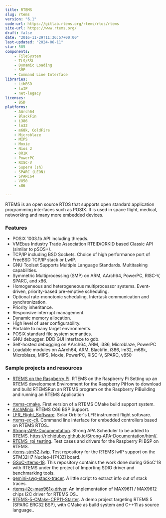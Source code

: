 ```yaml
---
title: RTEMS
slug: rtems
version: "6.1"
code-url: https://gitlab.rtems.org/rtems/rtos/rtems
site-url: https://www.rtems.org/
draft: false
date: "2016-11-29T11:36:57+00:00"
last-updated: "2024-06-11"
star: 585
components:
    - FileSystem
    - TLS/SSL
    - Dynamic Loading
    - SMP
    - Command Line Interface
libraries:
    - LibBSD
    - lwIP
    - net-legacy
licenses:
    - BSD
platforms:
    - AArch64
    - BlackFin
    - i386
    - lm32
    - m68k, ColdFire
    - Microblaze
    - MIPS
    - Moxie
    - Nios 2
    - OR1K
    - PowerPC
    - RISC-V
    - SuperH (sh)
    - SPARC (LEON)
    - SPARC64
    - V850
    - x86

---
```

RTEMS is an open source RTOS that supports open standard application programming interfaces such as POSIX. It is used in space flight, medical, networking and many more embedded devices. 

<!--more-->

### Features

- POSIX 1003.1b API including threads.
- VMEbus Industry Trade Association RTEID/ORKID based Classic API (similar to pSOS+).
- TCP/IP including BSD Sockets. Choice of high performance port of FreeBSD TCP/IP stack or LwIP.
- GNU Toolset Supports Multiple Language Standards. Multitasking capabilities.
- Symmetric Multiprocessing (SMP) on ARM, AArch64, PowerPC, RISC-V, SPARC, and x86.
- Homogeneous and heterogeneous multiprocessor systems. Event-driven, priority-based pre-emptive scheduling.
- Optional rate-monotonic scheduling. Intertask communication and synchronization.
- Priority inheritance.
- Responsive interrupt management.
- Dynamic memory allocation.
- High level of user configurability.
- Portable to many target environments.
- POSIX standard file system semantics.
- GNU debugger. DDD GUI interface to gdb.
- Self-hosted debugging on AArch64, ARM, i386, Microblaze, PowerPC
- Loadable modules on AArch64, ARM, Blackfin, i386, lm32, m68k, Microblaze, MIPS, Moxie, PowerPC, RISC-V, SPARC, v850


### Sample projects and resources

- [RTEMS on the Raspberry Pi](http://alanstechnotes.blogspot.com/2013/03/rtems-on-raspberry-pi.html). RTEMS on the Raspberry Pi Setting up an RTEMS development Environment for the Raspberry PiHow to download and build RTEMSRun an RTEMS program on the Raspberry PiBuilding and running an RTEMS Application
<!--github-projects-->
- [rtems-cmake](https://github.com/robamu-org/rtems-cmake). First version of a RTEMS CMake build support system.
- [ArchMinix](https://github.com/Maxul/ArchMinix). RTEMS C66 BSP Support.
- [LFR_Flight_Software](https://github.com/LaboratoryOfPlasmaPhysics/LFR_Flight_Software). Solar Orbiter's LFR instrument flight software.
- [rtems-ec-cli](https://github.com/maxpoliak/rtems-ec-cli). Command line interface for embedded controllers based on RTEMS RTOS..
- [Strong-APA-Documentation](https://github.com/richidubey/Strong-APA-Documentation). Strong APA Scheduler to be added to RTEMS. https://richidubey.github.io/Strong-APA-Documentation/html/.
- [RTEMS_rpi_testing](https://github.com/asuol/RTEMS_rpi_testing). Test cases and drivers for the Raspberry Pi BSP on RTEMS.
- [rtems-stm32-lwip](https://github.com/robamu/rtems-stm32-lwip). Test repository for the RTEMS lwIP support on the STM32H7 Nucleo-H743ZI board.
- [GSoC-rtems-18](https://github.com/uditagarwal97/GSoC-rtems-18). This repository contains the work done during GSoC'18 with RTEMS under the project of Importing SDIO driver and benchmarking tools.
- [gemini-swg-stack-tracer](https://github.com/rcardenes/gemini-swg-stack-tracer). A little script to extract info out of stack traces.
- [rtems-i2c-max961x-driver](https://github.com/polycone/rtems-i2c-max961x-driver). An implementation of MAX9611 / MAX9612 chips I2C driver for RTEMS OS..
- [RTEMS-5-CMake-CPP11-Starter](https://github.com/roncapat/RTEMS-5-CMake-CPP11-Starter). A demo project targeting RTEMS 5 (SPARC ERC32 BSP), with CMake as build system and C++11 as source language..
